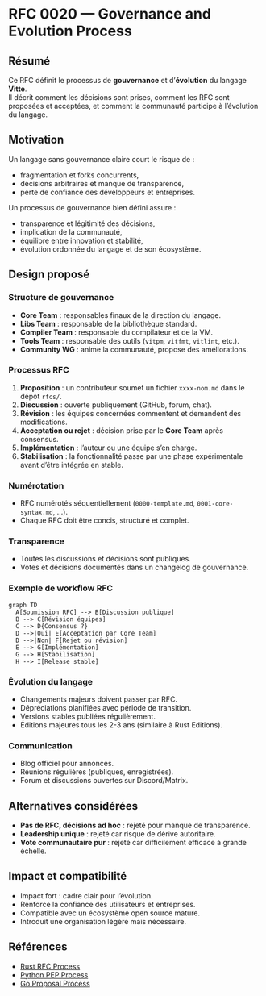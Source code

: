 # RFC 0020 — Governance and Evolution Process

## Résumé
Ce RFC définit le processus de **gouvernance** et d’**évolution** du langage **Vitte**.  
Il décrit comment les décisions sont prises, comment les RFC sont proposées et acceptées, et comment la communauté participe à l’évolution du langage.

## Motivation
Un langage sans gouvernance claire court le risque de :  
- fragmentation et forks concurrents,  
- décisions arbitraires et manque de transparence,  
- perte de confiance des développeurs et entreprises.  

Un processus de gouvernance bien défini assure :  
- transparence et légitimité des décisions,  
- implication de la communauté,  
- équilibre entre innovation et stabilité,  
- évolution ordonnée du langage et de son écosystème.  

## Design proposé

### Structure de gouvernance
- **Core Team** : responsables finaux de la direction du langage.  
- **Libs Team** : responsable de la bibliothèque standard.  
- **Compiler Team** : responsable du compilateur et de la VM.  
- **Tools Team** : responsable des outils (`vitpm`, `vitfmt`, `vitlint`, etc.).  
- **Community WG** : anime la communauté, propose des améliorations.  

### Processus RFC
1. **Proposition** : un contributeur soumet un fichier `xxxx-nom.md` dans le dépôt `rfcs/`.  
2. **Discussion** : ouverte publiquement (GitHub, forum, chat).  
3. **Révision** : les équipes concernées commentent et demandent des modifications.  
4. **Acceptation ou rejet** : décision prise par le **Core Team** après consensus.  
5. **Implémentation** : l’auteur ou une équipe s’en charge.  
6. **Stabilisation** : la fonctionnalité passe par une phase expérimentale avant d’être intégrée en stable.  

### Numérotation
- RFC numérotés séquentiellement (`0000-template.md`, `0001-core-syntax.md`, …).  
- Chaque RFC doit être concis, structuré et complet.  

### Transparence
- Toutes les discussions et décisions sont publiques.  
- Votes et décisions documentés dans un changelog de gouvernance.  

### Exemple de workflow RFC
```mermaid
graph TD
  A[Soumission RFC] --> B[Discussion publique]
  B --> C[Révision équipes]
  C --> D{Consensus ?}
  D -->|Oui| E[Acceptation par Core Team]
  D -->|Non| F[Rejet ou révision]
  E --> G[Implémentation]
  G --> H[Stabilisation]
  H --> I[Release stable]
```

### Évolution du langage
- Changements majeurs doivent passer par RFC.  
- Dépréciations planifiées avec période de transition.  
- Versions stables publiées régulièrement.  
- Éditions majeures tous les 2-3 ans (similaire à Rust Editions).  

### Communication
- Blog officiel pour annonces.  
- Réunions régulières (publiques, enregistrées).  
- Forum et discussions ouvertes sur Discord/Matrix.  

## Alternatives considérées
- **Pas de RFC, décisions ad hoc** : rejeté pour manque de transparence.  
- **Leadership unique** : rejeté car risque de dérive autoritaire.  
- **Vote communautaire pur** : rejeté car difficilement efficace à grande échelle.  

## Impact et compatibilité
- Impact fort : cadre clair pour l’évolution.  
- Renforce la confiance des utilisateurs et entreprises.  
- Compatible avec un écosystème open source mature.  
- Introduit une organisation légère mais nécessaire.  

## Références
- [Rust RFC Process](https://github.com/rust-lang/rfcs)  
- [Python PEP Process](https://peps.python.org/)  
- [Go Proposal Process](https://github.com/golang/proposal)  
